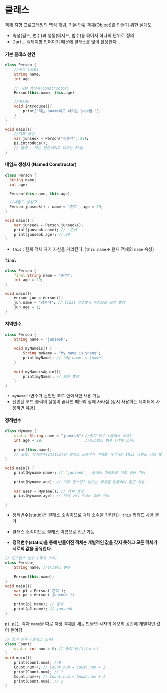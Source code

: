 # 클래스

객체 지향 프로그래밍의 핵심 개념, 기본 단위
객체(Object)를 만들기 위한 설계도
- 속성(필드, 변수)과 행동(메서드, 함수)을 묶어서 하나의 단위로 정의
- Dart는 객체지향 언어이기 때문에 클래스를 많이 활용한다.


#### 기본 클래스 선언
```dart
class Person {
	//속성 (필드)
	String name;
	int age
	
	// 기본 생성자(constructor)
	Person(this.name, this.age)
	
	//메서드
	void introduce(){
		print('저는 $name이고 나이는 $age임.');
	}
}

void main(){
	//객체 생성
	var junseok = Person("강준석", 29);
	p1.introduce(); 
	// 출력 : 저는 강준석이고 나이는 29임
}
```


#### 네임드 생성자 (Named Constructor)
```dart
class Person {
  String name;
  int age;

  Person(this.name, this.age);

  //네임드 생성자
  Person.junseok() : name = '준석', age = 29;
}

void main() {
	var junseok = Person.junseok();
	print(junseok.name); // '준석'
	print(junseok.age); // 29
}
```
 
- `this` : 현재 객체 자기 자신을 가리킨다. (`this.name`-> 현재 객체의 `name` 속성)


#### `final `

```dart
class Person {
	final String name = "준석";
	int age = 29;
}

void main(){
	Person jun = Person();
	jun.name = "강준석"; // final 변경불가 속성으로 오류 발생
	jun.age = 1;
}
```


#### 지역변수
```dart
class Person {
	String name = "junseok";
	
	void myNameis() {
		String myName = "My name is $name";
		print(myName); // "My name is $name"
	}
	
	void myNamnisAgain(){
		print(myName); // 오류 발생
	}
}
```

- `myName()`변수가 선언된 코드 안에서만 사용 가능
- 선언된 코드 블럭의 실행이 끝나면 메모리 상에 사라짐 (잠시 사용하는 데이터에 사용하면 유용)


#### 정적변수
```dart
class Myname {
	static String name = "junseok"; //정적 변수 (클래스 소속)
	int age = 29;                   //인스턴스 변수 (객체 소속)
	
	print(this.name); 
	// 오류, 정적변수(static)은 클래스 소속이라 객체를 가리키는 this 키워드 사용 못함
}

void main() {
	print(Myname.name); // "junseok",  클래스 이름으로 직접 접근 가능
	
	print(Myname.age); // 오류 인스턴스 변수는 객체를 만들어야 접근 가능
	
	var user = Myname(); // 객체 생성
	print(Myname.age); // 객체 생성 후에는 접근 가능
	
}
```

- 정적변수(static)은 클래스 소속이므로 객체 소속을 가리키는 `this` 키워드 사용 불가
- 클래스 소속이므로 클래스 이름으로 접근 가능

- **정적변수(static)을 통해 만들어진 객체는 개별적인 값을 갖지 못하고 모든 객체가 서로의 값을 공유한다.**
```dart
// 인스턴스 변수 (객체 소속)
class Person{
	String name; //인스턴스 변수
	
	Person(this.name);
}
void main(){
	var p1 = Person('준석');
	var p2 = Person('junseok');
	
	print(p1.name); // 준석
	print(p2.name); // junseok
}
```
`p1`, `p2`는 각자 `name`을 따로 저장
객체를 새로 만들면 각자의 메모리 공간에 개별적인 값이 들어감

```dart
// 정적 변수 (클래스 소속)
class Count{
	static int num = 0; // 정적 변수(static)
}
void main(){
	print(Count.num); //0
	Count.num++; // Count.num = Count.num + 1
	print(Count.num); // 1
	Count.num++; // Count.num = Count.num + 1
	print(Count.num); // 2
}
```